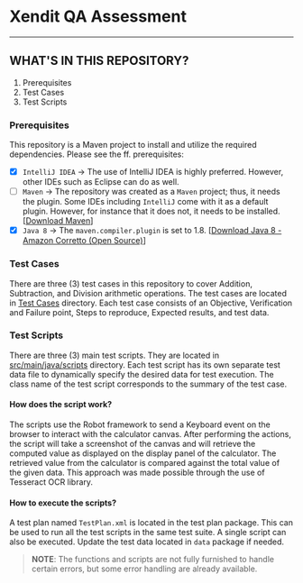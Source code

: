 # Xendit QA Assessment

---

## WHAT'S IN THIS REPOSITORY?
1. Prerequisites
2. Test Cases
3. Test Scripts

### Prerequisites
This repository is a Maven project to install and utilize the required dependencies. Please see the ff. prerequisites:
- [x] `IntelliJ IDEA` → The use of IntelliJ IDEA is highly preferred. However, other IDEs such as Eclipse can do as well.
- [ ] `Maven` → The repository was created as a `Maven` project; thus, it needs the plugin. Some IDEs including `IntelliJ` come with it as
  a default plugin. However, for instance that it does not, it needs to be installed. [[Download Maven](https://maven.apache.org/download.cgi)]
- [x] `Java 8` → The `maven.compiler.plugin` is set to 1.8. [[Download Java 8 - Amazon Corretto (Open Source)](https://github.com/corretto/corretto-8/releases)]

### Test Cases
There are three (3) test cases in this repository to cover Addition, Subtraction, and Division arithmetic operations. The test
cases are located in [Test Cases](https://github.com/zainodden02/xendit-qa-exam/tree/main/testcases) directory. Each test case
consists of an Objective, Verification and Failure point, Steps to reproduce, Expected results, and test data.

### Test Scripts
There are three (3) main test scripts. They are located in [src/main/java/scripts](https://github.com/zainodden02/xendit-qa-exam/tree/main/src/main/java/scripts)
directory. Each test script has its own separate test data file to dynamically specify the desired data for test execution. The
class name of the test script corresponds to the summary of the test case.

#### How does the script work?
The scripts use the Robot framework to send a Keyboard event on the browser to interact with the calculator canvas. After performing
the actions, the script will take a screenshot of the canvas and will retrieve the computed value as displayed on the display
panel of the calculator. The retrieved value from the calculator is compared against the total value of the given data. This approach 
was made possible through the use of Tesseract OCR library.

#### How to execute the scripts?
A test plan named `TestPlan.xml` is located in the test plan package. This can be used to run all the test scripts in the same
test suite. A single script can also be executed. Update the test data located in `data` package if needed.

> **NOTE**: The functions and scripts are not fully furnished to handle certain errors, but some error handling are already
> available.